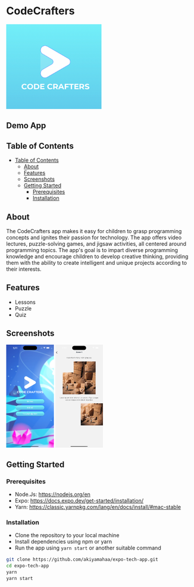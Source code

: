# CodeCrafters

<img src="images/logo.png" width="256" alt='logo'>


## Demo App

## Table of Contents
- [Table of Contents](#table-of-contents)
  - [About](#about)
  - [Features](#features)
  - [Screenshots](#screenshots)
  - [Getting Started](#getting-started)
    - [Prerequisites](#prerequisites)
    - [Installation](#installation)

## About

The CodeCrafters app makes it easy for children to grasp programming concepts and ignites their passion for technology. The app offers video lectures, puzzle-solving games, and jigsaw activities, all centered around programming topics. The app's goal is to impart diverse programming knowledge and encourage children to develop creative thinking, providing them with the ability to create intelligent and unique projects according to their interests.

## Features
- Lessons
- Puzzle
- Quiz

## Screenshots

<p float='left'>
<img src="images/home.png" width="128" alt='screen1'>
<img src="images/quiz.png" width="128" alt='screen1'>
</p>



## Getting Started

### Prerequisites

- Node.Js: https://nodejs.org/en
- Expo: https://docs.expo.dev/get-started/installation/
- Yarn: https://classic.yarnpkg.com/lang/en/docs/install/#mac-stable

### Installation

- Clone the repository to your local machine
- Install dependencies using npm or yarn
- Run the app using `yarn start` or another suitable command

```bash
git clone https://github.com/akiyamahaa/expo-tech-app.git
cd expo-tech-app
yarn
yarn start

